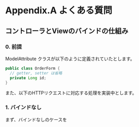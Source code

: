 # Appendix.A よくある質問

## コントローラとViewのバインドの仕組み

### 0. 前提
ModelAttribute クラスが以下のように定義されていたとします。

```java
public class OrderForm {
  // getter, setter は省略
  private Long id;
}
```

また、以下のHTTPリクエストに対応する処理を実装中とします。



### 1. バインドなし
まず、バインドなしのケースを
